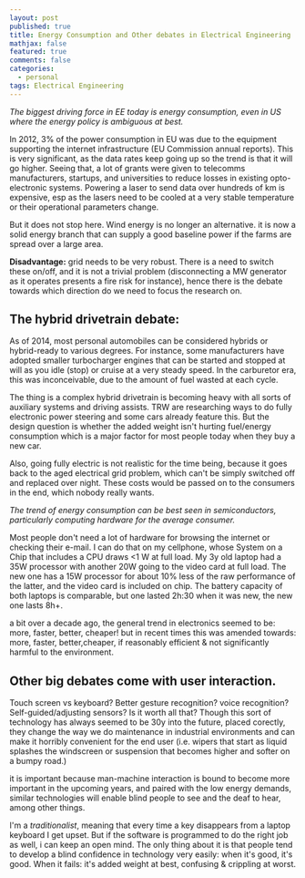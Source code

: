 ```yaml
---
layout: post
published: true
title: Energy Consumption and Other debates in Electrical Engineering
mathjax: false
featured: true
comments: false
categories: 
  - personal
tags: Electrical Engineering
---
```


_The biggest driving force in EE today is energy consumption, even in US where the energy policy is ambiguous at best._

In 2012, 3% of the power consumption in EU was due to the equipment supporting the internet infrastructure (EU Commission annual reports). This is very significant, as the data rates keep going up so the trend is that it will go higher. Seeing that, a lot of grants were given to telecomms manufacturers, startups, and universities to reduce losses in existing opto-electronic systems. Powering a laser to send data over hundreds of km is expensive, esp as the lasers need to be cooled at a very stable temperature or their operational parameters change.

But it does not stop here. Wind energy is no longer an alternative. it is now a solid energy branch that can supply a good baseline power if the farms are spread over a large area.

**Disadvantage:** grid needs to be very robust. There is a need to switch these on/off, and it is not a trivial problem (disconnecting a MW generator as it operates presents a fire risk for instance), hence there is the debate towards which direction do we need to focus the research on. 


## **The hybrid drivetrain debate:**

As of 2014, most personal automobiles can be considered hybrids or hybrid-ready to various degrees. For instance, some manufacturers have adopted smaller turbocharger engines that can be started and stopped at will as you idle (stop) or cruise at a very steady speed. In the carburetor era, this was inconceivable, due to the amount of fuel wasted at each cycle.

The thing is a complex hybrid drivetrain is becoming heavy with all sorts of auxiliary systems and driving assists. TRW are researching ways to do fully electronic power steering and some cars already feature this. But the design question is whether the added weight isn't hurting fuel/energy consumption which is a major factor for most people today when they buy a new car.

Also, going fully electric is not realistic for the time being, because it goes back to the aged electrical grid problem, which can't be simply switched off and replaced over night. These costs would be passed on to the consumers in the end, which nobody really wants.

_The trend of energy consumption can be best seen in semiconductors, particularly computing hardware for the average consumer._

Most people don't need a lot of hardware for browsing the internet or checking their e-mail. I can do that on my cellphone, whose System on a Chip that includes a CPU draws \<1 W at full load. My 3y old laptop had a 35W processor with another 20W going to the video card at full load. The new one has a 15W processor for about 10% less of the raw performance of the latter, and the video card is included on chip.
The battery capacity of both laptops is comparable, but one lasted 2h:30 when it was new, the new one lasts 8h+.

a bit over a decade ago, the general trend in electronics seemed to be: more, faster, better, cheaper! but in recent times this was amended towards: more, faster, better,cheaper, if reasonably efficient & not significantly harmful to the environment.
  

## **Other big debates come with user interaction.**

Touch screen vs keyboard? Better gesture recognition? voice recognition? Self-guided/adjusting sensors? Is it worth all that? Though this sort of technology has always seemed to be 30y into the future, placed corectly, they change the way we do maintenance in industrial environments and can make it horribly convenient for the end user (i.e. wipers that start as liquid splashes the windscreen or suspension that becomes higher and softer on a bumpy road.)

it is important because man-machine interaction is bound to become more important in the upcoming years, and paired with the low energy demands, similar technologies will enable blind people to see and the deaf to hear, among other things.

I'm a _traditionalist_, meaning that every time a key disappears from a laptop keyboard I get upset. But if the software is programmed to do the right job as well, i can keep an open mind. The only thing about it is that people tend to develop a blind confidence in technology very easily: when it's good, it's good. When it fails: it's added weight at best, confusing & crippling at worst.
